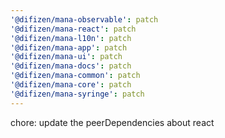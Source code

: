 ```yaml
---
'@difizen/mana-observable': patch
'@difizen/mana-react': patch
'@difizen/mana-l10n': patch
'@difizen/mana-app': patch
'@difizen/mana-ui': patch
'@difizen/mana-docs': patch
'@difizen/mana-common': patch
'@difizen/mana-core': patch
'@difizen/mana-syringe': patch
---
```


chore: update the peerDependencies about react
